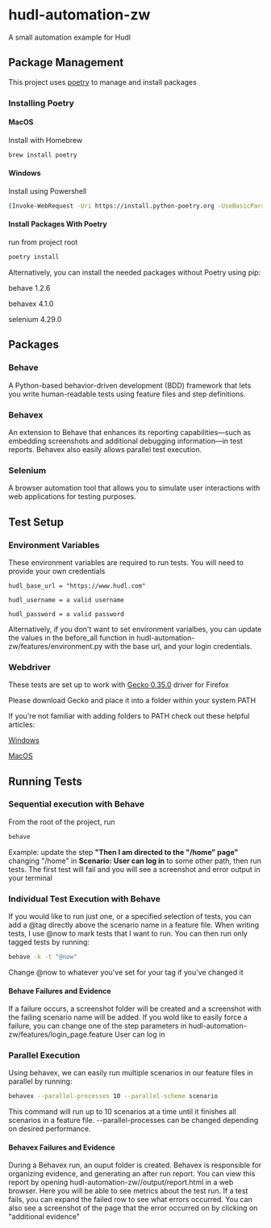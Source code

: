 # hudl-automation-zw
A small automation example for Hudl

## Package Management

This project uses [poetry](https://python-poetry.org/) to manage and install packages

### Installing Poetry

#### MacOS
Install with Homebrew

```bash
brew install poetry
```

#### Windows
Install using Powershell

```bash
(Invoke-WebRequest -Uri https://install.python-poetry.org -UseBasicParsing).Content | py -
```

#### Install Packages With Poetry
run from project root

```bash
poetry install
```

Alternatively, you can install the needed packages without Poetry using pip:

behave 1.2.6

behavex 4.1.0

selenium 4.29.0

## Packages

### Behave

A Python-based behavior-driven development (BDD) framework that lets you write human-readable tests using feature files and step definitions.

### Behavex
An extension to Behave that enhances its reporting capabilities—such as embedding screenshots and additional debugging information—in test reports. Behavex also easily allows parallel test execution.

### Selenium
A browser automation tool that allows you to simulate user interactions with web applications for testing purposes.


## Test Setup

### Environment Variables
These environment variables are required to run tests. You will need to provide your own credentials
```
hudl_base_url = "https://www.hudl.com"

hudl_username = a valid username

hudl_password = a valid password
```
Alternatively, if you don't want to set environment varialbes, you can update the values in the before_all function in hudl-automation-zw/features/environment.py with the base url, and your login credentials.

### Webdriver
These tests are set up to work with [Gecko 0.35.0](https://github.com/mozilla/geckodriver/releases/tag/v0.35.0) driver for Firefox

Please download Gecko and place it into a folder within your system PATH

If you're not familiar with adding folders to PATH check out these helpful articles:

[Windows](https://www.architectryan.com/2018/03/17/add-to-the-path-on-windows-10/)

[MacOS](https://medium.com/@B-Treftz/macos-adding-a-directory-to-your-path-fe7f19edd2f7)

## Running Tests

### Sequential execution with Behave
From the root of the project, run
```bash
behave
```
Example: update the step **"Then I am directed to the "/home" page"** changing "/home" in **Scenario: User can log in** to some other path, then run tests. The first test will fail and you will see a screenshot and error output in your terminal

### Individual Test Execution with Behave
If you would like to run just one, or a specified selection of tests, you can add a @tag directly above the scenario name in a feature file. When writing tests, I use @now to mark tests that I want to run. You can then run only tagged tests by running:
```bash
behave -k -t "@now"
```
Change @now to whatever you've set for your tag if you've changed it

#### Behave Failures and Evidence
If a failure occurs, a screenshot folder will be created and a screenshot with the failing scenario name will be added. If you wold like to easily force a failure, you can change one of the step parameters in hudl-automation-zw/features/login_page.feature User can log in

### Parallel Execution
Using behavex, we can easily run multiple scenarios in our feature files in parallel by running:
```bash
behavex --parallel-processes 10 --parallel-scheme scenario
```
This command will run up to 10 scenarios at a time until it finishes all scenarios in a feature file. --parallel-processes can be changed depending on desired performance.

#### Behavex Failures and Evidence
During a Behavex run, an ouput folder is created. Behavex is responsible for organizing evidence, and generating an after run report. You can view this report by opening hudl-automation-zw//output/report.html in a web browser. Here you will be able to see metrics about the test run. If a test fails, you can expand the failed row to see what errors occurred. You can also see a screenshot of the page that the error occurred on by clicking on "additional evidence"
